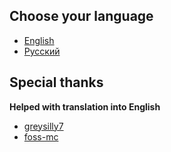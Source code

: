 ## Choose your language
- [English](https://github.com/hilltty/hilltty-flags/blob/main/english-lang.md)
- [Русский](https://github.com/hilltty/hilltty-flags/blob/main/russian-lang.md)

## Special thanks
**Helped with translation into English**
- [greysilly7](https://github.com/greysilly7)
- [foss-mc](https://github.com/foss-mc)
